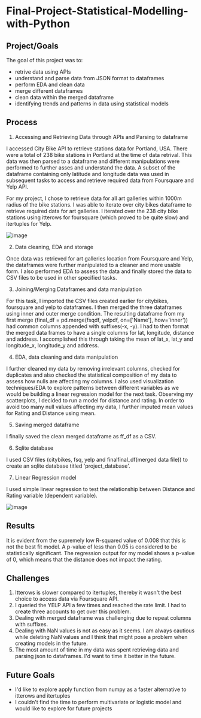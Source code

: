 # Final-Project-Statistical-Modelling-with-Python

## Project/Goals
The goal of this project was to:
- retrive data using APIs
- understand and parse data from JSON format to dataframes
- perform EDA and clean data
- merge different dataframes
- clean data within the merged dataframe
- identifying trends and patterns in data using statistical models

## Process
1. Accessing and Retrieving Data through APIs and Parsing to dataframe

I accessed City Bike API to retrieve stations data for Portland, USA. There were a total of 238 bike stations in Portland at the time of data retrival. This data was then parsed to a dataframe and different manipulations were performed to further asses and understand the data. A subset of the dataframe containing only latitude and longitude data was used in subsequent tasks to access and retrieve required data from Foursquare and Yelp API.

For my project, I chose to retrieve data for all art galleries within 1000m radius of the bike stations. I was able to iterate over city bikes dataframe to retrieve required data for art galleries. I iterated over the 238 city bike stations using itterows for foursquare (which proved to be quite slow) and itertuples for Yelp.

![image](https://github.com/Zarmeena667/Statistical-Modelling-with-Python-Project2-LHL/assets/145514413/bfa7d5dc-dacf-4074-9de8-489bd9bd6fb2)


2. Data cleaning, EDA and storage

Once data was retrieved for art galleries location from Foursquare and Yelp, the dataframes were further manipulated to a cleaner and more usable form. I also performed EDA to assess the data and finally stored the data to CSV files to be used in other specified tasks.

3. Joining/Merging Dataframes and data manipulation

For this task, I imported the CSV files created earlier for citybikes, foursquare and yelp to dataframes. I then merged the three dataframes using inner and outer merge condition. The resulting dataframe from my first merge (final_df = pd.merge(fsqdf, yelpdf, on=['Name'], how='inner'))  had common columns appended with suffixes(-x, -y). I had to then format the merged data frames to have a single columns for lat, longitude, distance and address. I accomplished this through taking the mean of lat_x, lat_y and longitude_x, longitude_y and address.

4. EDA, data cleaning and data manipulation

I further cleaned my data by removing irrelevant columns, checked for duplicates and also checked the statistical composition of my data to assess how nulls are affecting my columns. I also used visualization techniques/EDA to explore patterns between different variables as we would be building a linear regression model for the next task. Observing my scatterplots, I decided to run a model for distance and rating. In order to avoid too many null values affecting my data, I further imputed mean values for Rating and Distance using mean.

5. Saving merged dataframe

I finally saved the clean merged dataframe as ff_df as a CSV. 

6. Sqlite database

I used CSV files (citybikes, fsq, yelp and finalfinal_df(merged data file)) to create an sqlite database titled 'project_database'.

7. Linear Regression model

I used simple linear regression to test the relationship between Distance and Rating variable (dependent variable). 


![image](https://github.com/Zarmeena667/Statistical-Modelling-with-Python-Project2-LHL/assets/145514413/7e01f24c-51b6-49b6-8905-c0c936d0da5e)


## Results

It is evident from the supremely low R-squared value of 0.008 that this is not the best fit model. A p-value of less than 0.05 is considered to be statistically significant. The regression output for my model shows a p-value of 0, which means that the distance does not impact the rating.


## Challenges 
1. Itterows is slower compared to itertuples, thereby it wasn't the best choice to access data via Foursquare API.
2. I queried the YELP API a few times and reached the rate limit. I had to create three accounts to get over this problem.
3. Dealing with merged dataframe was challenging due to repeat columns with suffixes.
4. Dealing with NaN values is not as easy as it seems. I am always cautious while deleting NaN values and I think that might pose a problem when creating models in the future.
5. The most amount of time in my data was spent retrieving data and parsing json to dataframes. I'd want to time it better in the future.

## Future Goals
- I'd like to explore apply function from numpy as a faster alternative to itterows and itertuples
- I couldn't find the time to perform multivariate or logistic model and would like to explore for future projects
